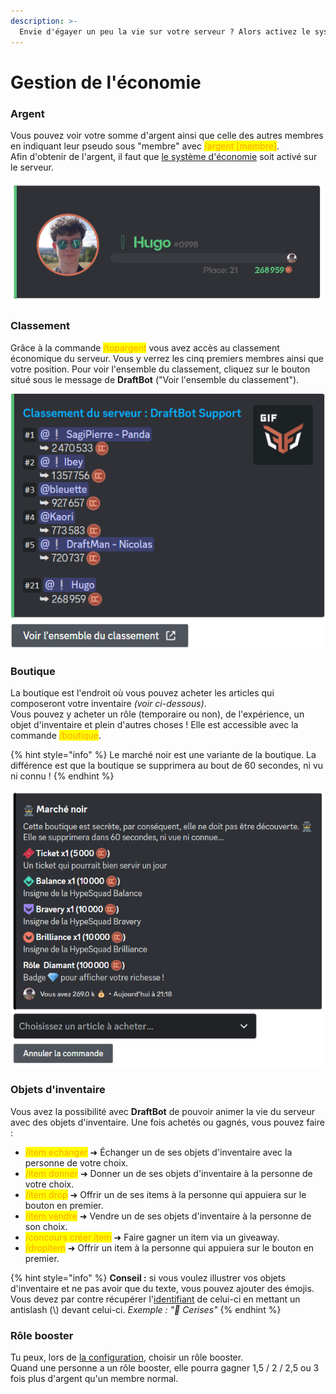 ```yaml
---
description: >-
  Envie d'égayer un peu la vie sur votre serveur ? Alors activez le système d'économie et laissez-vous guider par DraftBot !
---
```


# Gestion de l'économie

### Argent

Vous pouvez voir votre somme d'argent ainsi que celle des autres membres en indiquant leur pseudo sous "membre" avec <mark style="color:orange;">/argent \[membre]</mark>.\
Afin d'obtenir de l'argent, il faut que [le système d'économie](https://docs.draftbot.fr/slash/configuration/economie) soit activé sur le serveur.

![Carte d'économie](../.gitbook/assets/economy/money.png)


### Classement

Grâce à la commande <mark style="color:orange;">/topargent</mark> vous avez accès au classement économique du serveur. Vous y verrez les cinq premiers membres ainsi que votre position. Pour voir l'ensemble du classement, cliquez sur le bouton situé sous le message de **DraftBot** ("Voir l'ensemble du classement").

![Classement d'argent des membres du serveur](../.gitbook/assets/economy/topmoney.png)


### Boutique

La boutique est l'endroit où vous pouvez acheter les articles qui composeront votre inventaire *(voir ci-dessous)*.\
Vous pouvez y acheter un rôle (temporaire ou non), de l'expérience, un objet d'inventaire et plein d'autres choses ! Elle est accessible avec la commande <mark style="color:orange;">/boutique</mark>\.

{% hint style="info" %}
Le marché noir est une variante de la boutique. La différence est que la boutique se supprimera au bout de 60 secondes, ni vu ni connu !
{% endhint %}

![Boutique de DraftBot](../.gitbook/assets/economy/shop.png)


### Objets d'inventaire

Vous avez la possibilité avec **DraftBot** de pouvoir animer la vie du serveur avec des objets d'inventaire. Une fois achetés ou gagnés, vous pouvez faire :
- <mark style="color:orange;">/item echanger</mark> ➜ Échanger un de ses objets d'inventaire avec la personne de votre choix.
- <mark style="color:orange;">/item donner</mark> ➜ Donner un de ses objets d'inventaire à la personne de votre choix.
- <mark style="color:orange;">/item drop</mark> ➜ Offrir un de ses items à la personne qui appuiera sur le bouton en premier.
- <mark style="color:orange;">/item vendre</mark> ➜ Vendre un de ses objets d'inventaire à la personne de son choix.
- <mark style="color:orange;">/concours créer item</mark> ➜ Faire gagner un item via un giveaway.
- <mark style="color:orange;">/dropitem</mark> ➜ Offrir un item à la personne qui appuiera sur le bouton en premier.

{% hint style="info" %}
**Conseil :** si vous voulez illustrer vos objets d'inventaire et ne pas avoir que du texte, vous pouvez ajouter des émojis. Vous devez par contre récupérer l'[identifiant](https://docs.draftbot.fr/autres/recuperer-un-identifiant#identifiant-dun-emoji) de celui-ci en mettant un antislash (\\) devant celui-ci.
*Exemple : "🍒 Cerises"*
{% endhint %}


### Rôle booster

Tu peux, lors de [la configuration](https://docs.draftbot.fr/slash/configuration/economie), choisir un rôle booster.\
Quand une personne a un rôle booster, elle pourra gagner 1,5 / 2 / 2,5 ou 3 fois plus d'argent qu'un membre normal.
